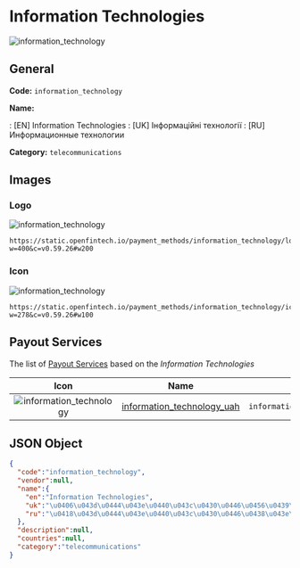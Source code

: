 
# Information Technologies 
![information_technology](https://static.openfintech.io/payment_methods/information_technology/logo.svg?w=400&c=v0.59.26#w200)  

## General 
**Code:** `information_technology` 
 
**Name:** 
 
:	[EN] Information Technologies 
:	[UK] Інформаційні технології 
:	[RU] Информационные технологии 
 
**Category:** `telecommunications` 
 

## Images 

### Logo 
![information_technology](https://static.openfintech.io/payment_methods/information_technology/logo.svg?w=400&c=v0.59.26#w200)  

```
https://static.openfintech.io/payment_methods/information_technology/logo.svg?w=400&c=v0.59.26#w200
```  

### Icon 
![information_technology](https://static.openfintech.io/payment_methods/information_technology/icon.svg?w=278&c=v0.59.26#w100)  

```
https://static.openfintech.io/payment_methods/information_technology/icon.svg?w=278&c=v0.59.26#w100
```  

## Payout Services 
 
The list of [Payout Services](/payout-services/) based on the _Information Technologies_ 

|Icon|Name|Code| 
|:---:|:---:|:---:| 
|![information_technology](https://static.openfintech.io/payout_methods/information_technology/icon.png?w=278&c=v0.59.26#w40) |[information_technology_uah](/payout-services/information_technology_uah/)|`information_technology_uah`| 
 

## JSON Object 

```json
{
  "code":"information_technology",
  "vendor":null,
  "name":{
    "en":"Information Technologies",
    "uk":"\u0406\u043d\u0444\u043e\u0440\u043c\u0430\u0446\u0456\u0439\u043d\u0456 \u0442\u0435\u0445\u043d\u043e\u043b\u043e\u0433\u0456\u0457",
    "ru":"\u0418\u043d\u0444\u043e\u0440\u043c\u0430\u0446\u0438\u043e\u043d\u043d\u044b\u0435 \u0442\u0435\u0445\u043d\u043e\u043b\u043e\u0433\u0438\u0438"
  },
  "description":null,
  "countries":null,
  "category":"telecommunications"
}
```  
